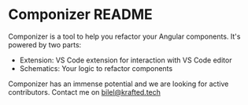 # Componizer README

Componizer is a tool to help you refactor your Angular components. It's powered by two parts:
- Extension: VS Code extension for interaction with VS Code editor
- Schematics: Your logic to refactor components

Componizer has an immense potential and we are looking for active contributors. Contact me on bilel@krafted.tech
 